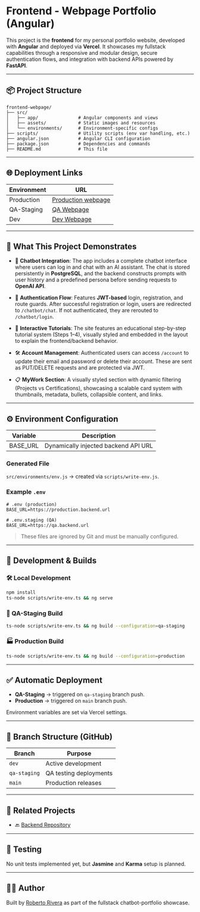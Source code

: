 # Frontend - Webpage Portfolio (Angular)

This project is the **frontend** for my personal portfolio website, developed with **Angular** and deployed via **Vercel**. It showcases my fullstack capabilities through a responsive and modular design, secure authentication flows, and integration with backend APIs powered by **FastAPI**.

---

## 📦 Project Structure

```
frontend-webpage/
├── src/
│   ├── app/               # Angular components and views
│   ├── assets/            # Static images and resources
│   └── environments/      # Environment-specific configs
├── scripts/               # Utility scripts (env var handling, etc.)
├── angular.json           # Angular CLI configuration
├── package.json           # Dependencies and commands
├── README.md              # This file
```

---

## 🌐 Deployment Links

| Environment | URL                                                                 |
|-------------|---------------------------------------------------------------------|
| Production  | [Production webpage](https://www.rrtportfolio.com)                  |
| QA-Staging  | [QA Webpage](https://rrt-frontend-qa.vercel.app)                    |
| Dev         | [Dev Webpage](https://rrt-frontend-dev.vercel.app)                  |

---

## 🧠 What This Project Demonstrates

- 💬 **Chatbot Integration**: The app includes a complete chatbot interface where users can log in and chat with an AI assistant. The chat is stored persistently in **PostgreSQL**, and the backend constructs prompts with user history and a predefined persona before sending requests to **OpenAI API**.

- 🔐 **Authentication Flow**: Features **JWT-based** login, registration, and route guards. After successful registration or login, users are redirected to `/chatbot/chat`. If not authenticated, they are rerouted to `/chatbot/login`.

- 📖 **Interactive Tutorials**: The site features an educational step-by-step tutorial system (Steps 1–4), visually styled and embedded in the layout to explain the frontend/backend behavior.

- 🛠️ **Account Management**: Authenticated users can access `/account` to update their email and password or delete their account. These are sent as PUT/DELETE requests and are protected via JWT.

- 📋 **MyWork Section**: A visually styled section with dynamic filtering (Projects vs Certifications), showcasing a scalable card system with thumbnails, metadata, bullets, collapsible content, and links.

---

## ⚙️ Environment Configuration

| Variable   | Description                              |
|------------|------------------------------------------|
| BASE_URL   | Dynamically injected backend API URL     |

### Generated File

`src/environments/env.js` → created via `scripts/write-env.js`.

### Example `.env`

```env
# .env (production)
BASE_URL=https://production.backend.url

# .env.staging (QA)
BASE_URL=https://qa.backend.url
```

> These files are ignored by Git and must be manually configured.

---

## 🚀 Development & Builds

### 🛠️ Local Development

```bash
npm install
ts-node scripts/write-env.ts && ng serve
```

### 🧪 QA-Staging Build

```bash
ts-node scripts/write-env.ts && ng build --configuration=qa-staging
```

### 🏭 Production Build

```bash
ts-node scripts/write-env.ts && ng build --configuration=production
```

---

## ✅ Automatic Deployment

- **QA-Staging** → triggered on `qa-staging` branch push.
- **Production** → triggered on `main` branch push.

Environment variables are set via Vercel settings.

---

## 📂 Branch Structure (GitHub)

| Branch         | Purpose                      |
|----------------|------------------------------|
| `dev`          | Active development            |
| `qa-staging`   | QA testing deployments        |
| `main`         | Production releases           |

---

## 🧾 Related Projects

- 🔙 [Backend Repository](https://github.com/RobertoRiveraT/backend-rrt-portfolio-webpage)

---

## 🧪 Testing

No unit tests implemented yet, but **Jasmine** and **Karma** setup is planned.

---

## 👨‍💻 Author

Built by [Roberto Rivera](https://github.com/RobertoRiveraT) as part of the fullstack chatbot-portfolio showcase.